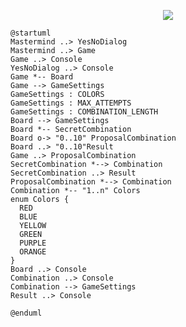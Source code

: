<p align="center">
  <img src="https://github.com/USantaTecla-ed-mpds/lab-chomsky/blob/master/tech-js-basada-objetos/MasterMind/MasterMind-UML.png">
</p>

```
@startuml
Mastermind ..> YesNoDialog
Mastermind ..> Game
Game ..> Console
YesNoDialog ..> Console
Game *-- Board
Game --> GameSettings
GameSettings : COLORS
GameSettings : MAX_ATTEMPTS
GameSettings : COMBINATION_LENGTH
Board --> GameSettings
Board *-- SecretCombination
Board o-> "0..10" ProposalCombination
Board ..> "0..10"Result
Game ..> ProposalCombination
SecretCombination *--> Combination
SecretCombination ..> Result
ProposalCombination *--> Combination
Combination *-- "1..n" Colors
enum Colors {
  RED
  BLUE
  YELLOW
  GREEN
  PURPLE
  ORANGE
}
Board ..> Console
Combination ..> Console
Combination --> GameSettings
Result ..> Console

@enduml
```
